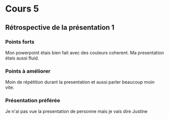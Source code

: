 # Cours 5
## Rétrospective de la présentation 1

### Points forts
Mon powerpoint étais bien fait avec des couleurs coherent. Ma presentation étais aussi fluid.

### Points à améliorer
Moin de répétition durant la presentation et aussi parler beaucoup moin vite.

### Présentation préférée
Je n'ai pas vue la presentation de personne mais je vais dire Justine
